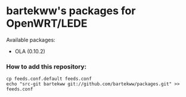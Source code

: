# bartekww's packages for OpenWRT/LEDE

Available packages:
  - OLA (0.10.2)

### How to add this repository:
```
cp feeds.conf.default feeds.conf
echo "src-git bartekww git://github.com/bartekww/packages.git" >> feeds.conf
```
